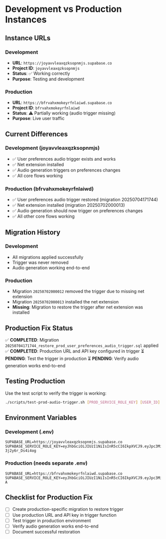 # Development vs Production Instances

## Instance URLs

### Development
- **URL**: `https://joyavvleaxqzksopnmjs.supabase.co`
- **Project ID**: `joyavvleaxqzksopnmjs`
- **Status**: ✅ Working correctly
- **Purpose**: Testing and development

### Production
- **URL**: `https://bfrvahxmokeyrfnlaiwd.supabase.co`
- **Project ID**: `bfrvahxmokeyrfnlaiwd`
- **Status**: ⚠️ Partially working (audio trigger missing)
- **Purpose**: Live user traffic

## Current Differences

### Development (joyavvleaxqzksopnmjs)
- ✅ User preferences audio trigger exists and works
- ✅ Net extension installed
- ✅ Audio generation triggers on preferences changes
- ✅ All core flows working

### Production (bfrvahxmokeyrfnlaiwd)
- ✅ User preferences audio trigger restored (migration 20250704171744)
- ✅ Net extension installed (migration 20250702000013)
- ✅ Audio generation should now trigger on preferences changes
- ✅ All other core flows working

## Migration History

### Development
- All migrations applied successfully
- Trigger was never removed
- Audio generation working end-to-end

### Production
- Migration `20250702000012` removed the trigger due to missing net extension
- Migration `20250702000013` installed the net extension
- **Missing**: Migration to restore the trigger after net extension was installed

## Production Fix Status

✅ **COMPLETED**: Migration `20250704171744_restore_prod_user_preferences_audio_trigger.sql` applied
✅ **COMPLETED**: Production URL and API key configured in trigger
⏳ **PENDING**: Test the trigger in production
⏳ **PENDING**: Verify audio generation works end-to-end

## Testing Production

Use the test script to verify the trigger is working:
```bash
./scripts/test-prod-audio-trigger.sh [PROD_SERVICE_ROLE_KEY] [USER_ID]
```

## Environment Variables

### Development (.env)
```
SUPABASE_URL=https://joyavvleaxqzksopnmjs.supabase.co
SUPABASE_SERVICE_ROLE_KEY=eyJhbGciOiJIUzI1NiIsInR5cCI6IkpXVCJ9.eyJpc3MiOiJzdXBhYmFzZSIsInJlZiI6ImpveWF2dmxlYXhxemtzb3BubWpzIiwicm9sZSI6InNlcnZpY2Vfcm9sZSIsImlhdCI6MTc1MDE5MDc2NSwiZXhwIjoyMDY1NzY2NzY1fQ.6Mf8KFY_9hXriVbYe1kZpKd4c_4m-3j2y6r_Ds4i4og
```

### Production (needs separate .env)
```
SUPABASE_URL=https://bfrvahxmokeyrfnlaiwd.supabase.co
SUPABASE_SERVICE_ROLE_KEY=eyJhbGciOiJIUzI1NiIsInR5cCI6IkpXVCJ9.eyJpc3MiOiJzdXBhYmFzZSIsInJlZiI6ImJmcnZhaHhtb2tleXJmbmxhaXdkIiwicm9sZSI6InNlcnZpY2Vfcm9sZSIsImlhdCI6MTc1MTQzMDI2NCwiZXhwIjoyMDY3MDA2MjY0fQ.C2x_AIkig4Fc7JSEyrkxve7E4uAwwvSRhPNDAeOfW-A
```

## Checklist for Production Fix

- [ ] Create production-specific migration to restore trigger
- [ ] Use production URL and API key in trigger function
- [ ] Test trigger in production environment
- [ ] Verify audio generation works end-to-end
- [ ] Document successful restoration 
